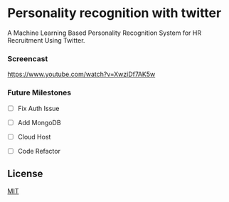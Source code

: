 # Personality recognition with twitter
A Machine Learning Based Personality Recognition System for HR Recruitment Using Twitter. 

### Screencast
https://www.youtube.com/watch?v=XwziDf7AK5w

### Future Milestones

- [ ] Fix Auth Issue
- [ ] Add MongoDB 
- [ ] Cloud Host
- [ ] Code Refactor


## License

[MIT](LICENSE)

